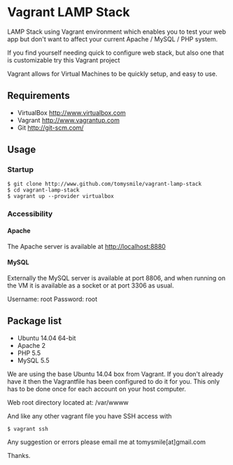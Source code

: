 # Vagrant LAMP Stack

LAMP Stack using Vagrant environment which enables you to test your web app but don't want to affect your current Apache / MySQL / PHP system.

If you find yourself needing quick to configure web stack, but also one that is customizable try this Vagrant project

Vagrant allows for Virtual Machines to be quickly setup, and easy to use.

Requirements
------------
* VirtualBox <http://www.virtualbox.com>
* Vagrant <http://www.vagrantup.com>
* Git <http://git-scm.com/>

Usage
-----

### Startup
	$ git clone http://www.github.com/tomysmile/vagrant-lamp-stack
	$ cd vagrant-lamp-stack
	$ vagrant up --provider virtualbox

### Accessibility

#### Apache
The Apache server is available at <http://localhost:8880>

#### MySQL
Externally the MySQL server is available at port 8806, and when running on the VM it is available as a socket or at port 3306 as usual.

Username: root
Password: root

Package list
-----------------
* Ubuntu 14.04 64-bit
* Apache 2
* PHP 5.5
* MySQL 5.5

We are using the base Ubuntu 14.04 box from Vagrant. If you don't already have it then the Vagrantfile has been configured to do it for you. This only has to be done once
for each account on your host computer.

Web root directory located at:
	/var/wwww

And like any other vagrant file you have SSH access with

	$ vagrant ssh



Any suggestion or errors please email me at tomysmile[at]gmail.com

Thanks.